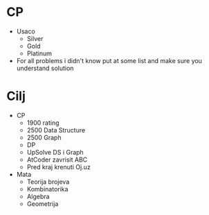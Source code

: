# CP
  - Usaco
    - Silver
    - Gold
    - Platinum
  - For all problems i didn't know put at some list and make sure you understand solution

# Cilj  
  - CP
    - 1900 rating 
    - 2500 Data Structure
    - 2500 Graph
    - DP 
    - UpSolve DS i Graph
    - AtCoder zavrisit ABC
    - Pred kraj krenuti Oj.uz
  - Mata
    - Teorija brojeva
    - Kombinatorika
    - Algebra
    - Geometrija
